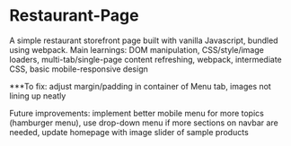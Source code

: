 # Restaurant-Page

A simple restaurant storefront page built with vanilla Javascript, bundled using webpack.
Main learnings: DOM manipulation, CSS/style/image loaders, multi-tab/single-page content refreshing, webpack, intermediate CSS, basic mobile-responsive design

***To fix: adjust margin/padding in container of Menu tab, images not lining up neatly

Future improvements: implement better mobile menu for more topics (hamburger menu), use drop-down menu if more sections on navbar are needed, update homepage with image slider of sample products
